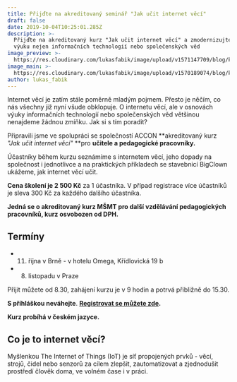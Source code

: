```yaml
---
title: Přijďte na akreditovaný seminář "Jak učit internet věcí"
draft: false
date: 2019-10-04T10:25:01.285Z
description: >-
  Přijďte na akreditovaný kurz "Jak učit internet věcí" a zmodernizujte vaši
  výuku nejen informačních technologií nebo společenských věd
image_preview: >-
  https://res.cloudinary.com/lukasfabik/image/upload/v1571147709/blog/komensky_thumb.jpg
image_main: >-
  https://res.cloudinary.com/lukasfabik/image/upload/v1570189074/blog/komensky_wide.jpg
author: lukas_fabik
---
```

Internet věcí je zatím stále poměrně mladým pojmem. Přesto je něčím, co nás všechny již nyní všude obklopuje. O internetu věcí, ale v osnovách výuky informačních technologií nebo společenských věd většinou nenajdeme žádnou zmíňku. Jak si s tím poradit?

Připravili jsme ve spolupráci se společností ACCON **akreditovaný kurz _"Jak učit internet věcí"_ **pro **učitele a pedagogické pracovníky.**

Účastníky během kurzu seznámíme s internetem věcí, jeho dopady na společnost i jednotlivce a na praktických příkladech se stavebnicí BigClown ukážeme, jak internet věcí učit.

**Cena školení je 2 500 Kč** za 1 účastníka. V případ registrace více účastníků je sleva 300 Kč za každého dalšího účastníka.

**Jedná se o akreditovaný kurz MŠMT pro další vzdělávání pedagogických pracovníků, kurz osvobozen od DPH.**

## Termíny

* 11. října v Brně - v hotelu Omega, Křídlovická 19 b
* 8. listopadu v Praze

Přijít můžete od 8.30, zahájení kurzu je v 9 hodin a potrvá přibližně do 15.30.

**S příhláškou neváhejte**. [**Registrovat se můžete zde**](https://docs.google.com/forms/d/e/1FAIpQLSe3RhJBkoMBr9hMcnGUyycmWOsthwZnw9wkXGqZ7PH5On3PQQ/viewform)**.**

**Kurz probíhá v českém jazyce.**

## Co je to internet věcí?

Myšlenkou The Internet of Things (IoT) je síť propojených prvků - věcí, strojů, čidel nebo senzorů za cílem zlepšit, zautomatizovat a zjednodušit prostředí člověk doma, ve volném čase i v práci.
